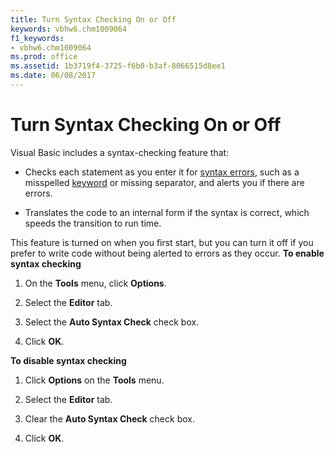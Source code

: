 ```yaml
---
title: Turn Syntax Checking On or Off
keywords: vbhw6.chm1009064
f1_keywords:
- vbhw6.chm1009064
ms.prod: office
ms.assetid: 1b3719f4-3725-f6b0-b3af-8066515d8ee1
ms.date: 06/08/2017
---
```



# Turn Syntax Checking On or Off

Visual Basic includes a syntax-checking feature that:



- Checks each statement as you enter it for [syntax errors](../Glossary/vbe-glossary.md), such as a misspelled [keyword](../Glossary/vbe-glossary.md) or missing separator, and alerts you if there are errors.
    
- Translates the code to an internal form if the syntax is correct, which speeds the transition to run time.
    

This feature is turned on when you first start, but you can turn it off if you prefer to write code without being alerted to errors as they occur.
 **To enable syntax checking**


1. On the  **Tools** menu, click **Options**.
    
2. Select the  **Editor** tab.
    
3. Select the  **Auto Syntax Check** check box.
    
4. Click  **OK**.
    

 **To disable syntax checking**


1. Click  **Options** on the **Tools** menu.
    
2. Select the  **Editor** tab.
    
3. Clear the  **Auto Syntax Check** check box.
    
4. Click  **OK**.
    


